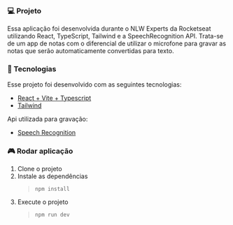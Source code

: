 ### 💻 Projeto

Essa aplicação foi desenvolvida durante o NLW Experts da Rocketseat utilizando React, TypeScript, Tailwind e a SpeechRecognition API. Trata-se de um app de notas com o diferencial de utilizar o microfone para gravar as notas que serão automaticamente convertidas para texto.

### 🚀 Tecnologias

Esse projeto foi desenvolvido com as seguintes tecnologias:

- [React + Vite + Typescript](https://vitejs.dev/guide/)
- [Tailwind](https://tailwindcss.com/)

Api utilizada para gravação:

- [Speech Recognition](https://developer.mozilla.org/en-US/docs/Web/API/SpeechRecognition)

### 🎮 Rodar aplicação

1. Clone o projeto
2. Instale as dependências
   > `npm install`
3. Execute o projeto
   > `npm run dev`

